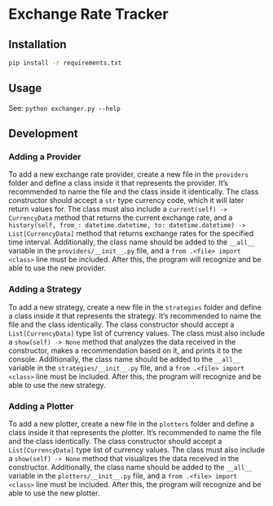 # Exchange Rate Tracker

## Installation

```bash
pip install -r requirements.txt
```

## Usage

See: `python exchanger.py --help`

## Development

### Adding a Provider

To add a new exchange rate provider, create a new file in the `providers` folder and define a class inside it that represents the provider. It’s recommended to name the file and the class inside it identically. The class constructor should accept a `str` type currency code, which it will later return values for. The class must also include a `current(self) -> CurrencyData` method that returns the current exchange rate, and a `history(self, from_: datetime.datetime, to: datetime.datetime) -> List[CurrencyData]` method that returns exchange rates for the specified time interval. Additionally, the class name should be added to the `__all__` variable in the `providers/__init__.py` file, and a `from .<file> import <class>` line must be included. After this, the program will recognize and be able to use the new provider.

### Adding a Strategy

To add a new strategy, create a new file in the `strategies` folder and define a class inside it that represents the strategy. It’s recommended to name the file and the class identically. The class constructor should accept a `List[CurrencyData]` type list of currency values. The class must also include a `show(self) -> None` method that analyzes the data received in the constructor, makes a recommendation based on it, and prints it to the console. Additionally, the class name should be added to the `__all__` variable in the `strategies/__init__.py` file, and a `from .<file> import <class>` line must be included. After this, the program will recognize and be able to use the new strategy.

### Adding a Plotter

To add a new plotter, create a new file in the `plotters` folder and define a class inside it that represents the plotter. It’s recommended to name the file and the class identically. The class constructor should accept a `List[CurrencyData]` type list of currency values. The class must also include a `show(self) -> None` method that visualizes the data received in the constructor. Additionally, the class name should be added to the `__all__` variable in the `plotters/__init__.py` file, and a `from .<file> import <class>` line must be included. After this, the program will recognize and be able to use the new plotter.
